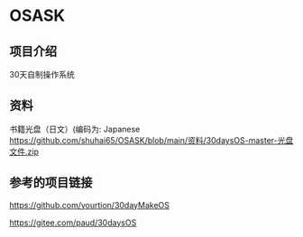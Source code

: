 # OSASK

## 项目介绍

30天自制操作系统

## 资料

书籍光盘（日文）(编码为: Japanese 
 https://github.com/shuhai65/OSASK/blob/main/资料/30daysOS-master-光盘文件.zip 

## 参考的项目链接

https://github.com/yourtion/30dayMakeOS

https://gitee.com/paud/30daysOS

